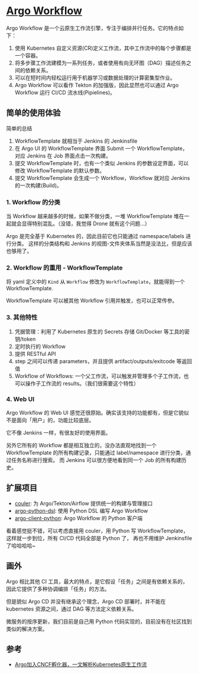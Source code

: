 # [Argo Workflow](https://github.com/argoproj/argo/)

Argo Workflow 是一个云原生工作流引擎，专注于编排并行任务。它的特点如下：

1. 使用 Kubernetes 自定义资源(CR)定义工作流，其中工作流中的每个步骤都是一个容器。
1. 将多步骤工作流建模为一系列任务，或者使用有向无环图（DAG）描述任务之间的依赖关系。
2. 可以在短时间内轻松运行用于机器学习或数据处理的计算密集型作业。
3. Argo Workflow 可以看作 Tekton 的加强版，因此显然也可以通过 Argo Workflow 运行 CI/CD 流水线(Pipielines)。

## 简单的使用体验

简单的总结

1. WorkflowTemplate 就相当于 Jenkins 的 Jenkinsfile
1. 在 Argo UI 的 WorkflowTemplate 界面 Submit 一个 WorkflowTemplate，对应 Jenkins 在 Job 界面点击一次构建。
1. 提交 WorkflowTemplate 时，也有一个类似 Jenkins 的参数设定界面，可以修改 WorkflowTemplate 的默认参数。
2. 提交 WorkflowTemplate 会生成一个 Workflow，Workflow 就对应 Jenkins 的一次构建(Build)。



### 1. Workflow 的分类

当 Workflow 越来越多的时候，如果不做分类，一堆 WorkflowTemplate 堆在一起就会显得特别混乱。（没错，我觉得 Drone 就有这个问题...）

Argo 是完全基于 Kubernetes 的，因此目前它也只能通过 namespace/labels 进行分类。
这样的分类结构和 Jenkins 的视图-文件夹体系当然是没法比，但是应该也够用了。

### 2. Workflow 的重用 - WorkflowTemplate

将 yaml 定义中的 `Kind` 从 `Workflow` 修改为 `WorkflowTemplate`，就能得到一个 WorkflowTemplate.

WorkflowTemplate 可以被其他 Workflow 引用并触发，也可以正常传参。

### 3. 其他特性

1. 凭据管理：利用了 Kubernetes 原生的 Secrets 存储 Git/Docker 等工具的密钥/token
1. 定时执行的 Workflow
2. 提供 RESTful API
3. step 之间可以传递 parameters，并且提供 artifact/outputs/exitcode 等返回值
4. Workflow of Workflows: 一个父工作流，可以触发并管理多个子工作流，也可以操作子工作流的 results。（我们很需要这个特性）


### 4. Web UI

Argo Workflow 的 Web UI 感觉还很原始。确实该支持的功能都有，但是它貌似不是面向「用户」的，功能比较底层。

它不像 Jenkins 一样，有很友好的使用界面。

另外它所有的 Workflow 都是相互独立的，没办法直观地找到一个 WorkflowTemplate 的所有构建记录，只能通过 label/namespace 进行分类，通过任务名称进行搜索。
而 Jenkins 可以很方便地看到同一个 Job 的所有构建历史。


## 扩展项目

- [couler](https://github.com/couler-proj/couler): 为  Argo/Tekton/Airflow 提供统一的构建与管理接口
- [argo-python-dsl](https://github.com/argoproj-labs/argo-python-dsl): 使用 Python DSL 编写 Argo Workflow
- [argo-client-python](https://github.com/argoproj-labs/argo-client-python): Argo Workflow 的 Python 客户端

看着感觉挺不错，可以考虑直接用 couler，用 Python 写 WorkflowTemplate，这样就一步到位，所有 CI/CD 代码全部是 Python 了，
再也不用维护 Jenkinsfile 了哈哈哈哈~


## 画外

Argo 相比其他 CI 工具，最大的特点，是它假设「任务」之间是有依赖关系的，因此它提供了多种协调编排「任务」的方法。

但是貌似 Argo CD 并没有继承这个理念，Argo CD 部署时，并不能在 kubernetes 资源之间，通过 DAG 等方法定义依赖关系。

微服务的按序更新，我们目前是自己用 Python 代码实现的，目前没有在社区找到类似的解决方案。

## 参考

- [Argo加入CNCF孵化器，一文解析Kubernetes原生工作流](https://www.infoq.cn/article/fFZPvrKtbykg53x03IaH)

